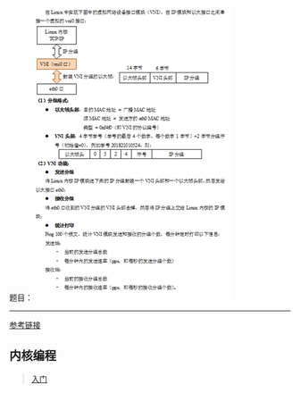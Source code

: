 题目：
![image.png](https://raw.githubusercontent.com/yzh-2002/img-hosting/main/notes/202410181953392.png)

---
[参考链接](https://blog.csdn.net/sinat_37853238/article/details/127078940)
## 内核编程
> [入门](https://magic-king.net/posts/linux%E5%86%85%E6%A0%B8%E7%BC%96%E7%A8%8B%E5%85%A5%E9%97%A8/)

